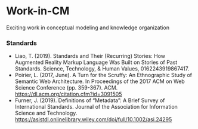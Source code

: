# Work-in-CM
Exciting work in conceptual modeling and knowledge organization

### Standards 
- Liao, T. (2019). Standards and Their (Recurring) Stories: How Augmented Reality Markup Language Was Built on Stories of Past Standards. Science, Technology, & Human Values, 0162243919867417.
- Poirier, L. (2017, June). A Turn for the Scruffy: An Ethnographic Study of Semantic Web Architecture. In Proceedings of the 2017 ACM on Web Science Conference (pp. 359-367). ACM. https://dl.acm.org/citation.cfm?id=3091505 
- Furner, J. (2019). Definitions of “Metadata”: A Brief Survey of International Standards. Journal of the Association for Information Science and Technology. https://asistdl.onlinelibrary.wiley.com/doi/full/10.1002/asi.24295 
